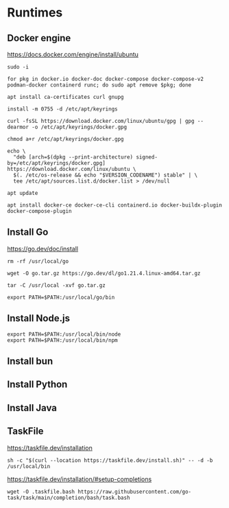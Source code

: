 # Runtimes

## Docker engine

https://docs.docker.com/engine/install/ubuntu

```shell
sudo -i
```

```shell
for pkg in docker.io docker-doc docker-compose docker-compose-v2 podman-docker containerd runc; do sudo apt remove $pkg; done
```

```shell
apt install ca-certificates curl gnupg
```

```shell
install -m 0755 -d /etc/apt/keyrings
```

```shell
curl -fsSL https://download.docker.com/linux/ubuntu/gpg | gpg --dearmor -o /etc/apt/keyrings/docker.gpg
```

```shell
chmod a+r /etc/apt/keyrings/docker.gpg
```

```shell
echo \
  "deb [arch=$(dpkg --print-architecture) signed-by=/etc/apt/keyrings/docker.gpg] https://download.docker.com/linux/ubuntu \
  $(. /etc/os-release && echo "$VERSION_CODENAME") stable" | \
  tee /etc/apt/sources.list.d/docker.list > /dev/null
```

```shell
apt update
```

```shell
apt install docker-ce docker-ce-cli containerd.io docker-buildx-plugin docker-compose-plugin
```

## Install Go

https://go.dev/doc/install

```shell
rm -rf /usr/local/go
```

```shell
wget -O go.tar.gz https://go.dev/dl/go1.21.4.linux-amd64.tar.gz
```

```shell
tar -C /usr/local -xvf go.tar.gz
```

```shell
export PATH=$PATH:/usr/local/go/bin
```

## Install Node.js

```shell
export PATH=$PATH:/usr/local/bin/node
export PATH=$PATH:/usr/local/bin/npm
```

## Install bun

## Install Python

## Install Java

## TaskFile

https://taskfile.dev/installation

```shell
sh -c "$(curl --location https://taskfile.dev/install.sh)" -- -d -b /usr/local/bin
```

https://taskfile.dev/installation/#setup-completions

```shell
wget -O .taskfile.bash https://raw.githubusercontent.com/go-task/task/main/completion/bash/task.bash
```
